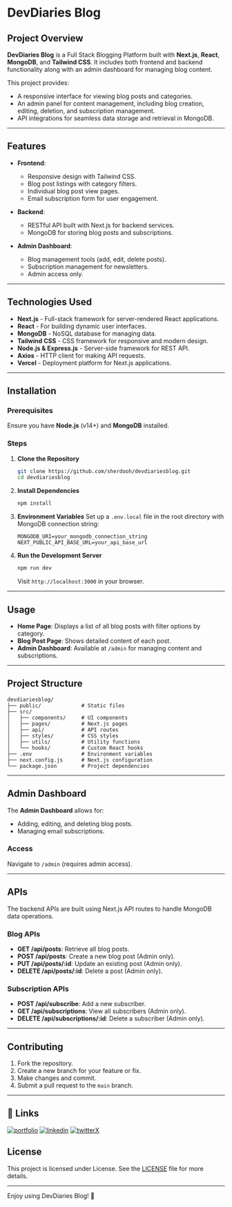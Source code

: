 
# DevDiaries Blog

## Project Overview

**DevDiaries Blog** is a Full Stack Blogging Platform built with **Next.js**, **React**, **MongoDB**, and **Tailwind CSS**. It includes both frontend and backend functionality along with an admin dashboard for managing blog content.

This project provides:
- A responsive interface for viewing blog posts and categories.
- An admin panel for content management, including blog creation, editing, deletion, and subscription management.
- API integrations for seamless data storage and retrieval in MongoDB.

---

## Features

- **Frontend**:
  - Responsive design with Tailwind CSS.
  - Blog post listings with category filters.
  - Individual blog post view pages.
  - Email subscription form for user engagement.

- **Backend**:
  - RESTful API built with Next.js for backend services.
  - MongoDB for storing blog posts and subscriptions.

- **Admin Dashboard**:
  - Blog management tools (add, edit, delete posts).
  - Subscription management for newsletters.
  - Admin access only.

---

## Technologies Used

- **Next.js** - Full-stack framework for server-rendered React applications.
- **React** - For building dynamic user interfaces.
- **MongoDB** - NoSQL database for managing data.
- **Tailwind CSS** - CSS framework for responsive and modern design.
- **Node.js & Express.js** - Server-side framework for REST API.
- **Axios** - HTTP client for making API requests.
- **Vercel** - Deployment platform for Next.js applications.

---

## Installation

### Prerequisites
Ensure you have **Node.js** (v14+) and **MongoDB** installed.

### Steps

1. **Clone the Repository**
   ```bash
   git clone https://github.com/sherdooh/devdiariesblog.git
   cd devdiariesblog
   ```

2. **Install Dependencies**
   ```bash
   npm install
   ```

3. **Environment Variables**
   Set up a `.env.local` file in the root directory with MongoDB connection string:
   ```plaintext
   MONGODB_URI=your_mongodb_connection_string
   NEXT_PUBLIC_API_BASE_URL=your_api_base_url
   ```

4. **Run the Development Server**
   ```bash
   npm run dev
   ```
   Visit `http://localhost:3000` in your browser.

---

## Usage

- **Home Page**: Displays a list of all blog posts with filter options by category.
- **Blog Post Page**: Shows detailed content of each post.
- **Admin Dashboard**: Available at `/admin` for managing content and subscriptions.

---

## Project Structure

```plaintext
devdiariesblog/
├── public/             # Static files
├── src/
│   ├── components/     # UI components
│   ├── pages/          # Next.js pages
│   ├── api/            # API routes
│   ├── styles/         # CSS styles
│   ├── utils/          # Utility functions
│   └── hooks/          # Custom React hooks
├── .env                # Environment variables
├── next.config.js      # Next.js configuration
└── package.json        # Project dependencies
```

---

## Admin Dashboard

The **Admin Dashboard** allows for:
- Adding, editing, and deleting blog posts.
- Managing email subscriptions.

### Access

Navigate to `/admin` (requires admin access).

---

## APIs

The backend APIs are built using Next.js API routes to handle MongoDB data operations.

### Blog APIs

- **GET /api/posts**: Retrieve all blog posts.
- **POST /api/posts**: Create a new blog post (Admin only).
- **PUT /api/posts/:id**: Update an existing post (Admin only).
- **DELETE /api/posts/:id**: Delete a post (Admin only).

### Subscription APIs

- **POST /api/subscribe**: Add a new subscriber.
- **GET /api/subscriptions**: View all subscribers (Admin only).
- **DELETE /api/subscriptions/:id**: Delete a subscriber (Admin only).

---

## Contributing

1. Fork the repository.
2. Create a new branch for your feature or fix.
3. Make changes and commit.
4. Submit a pull request to the `main` branch.

---

## 🔗 Links
[![portfolio](https://img.shields.io/badge/my_portfolio-000?style=for-the-badge&logo=ko-fi&logoColor=white)](https://my-portfolio-website-two-nu.vercel.app/)
[![linkedin](https://img.shields.io/badge/linkedin-0A66C2?style=for-the-badge&logo=linkedin&logoColor=white)](https://www.linkedin.com/in/shadrack-kiplangat-4282b9109//)
[![twitterX](https://img.shields.io/badge/twitter-1DA1F2?style=for-the-badge&logo=twitter&logoColor=white)](https://x.com/iamkopolo/)



## License

This project is licensed under License. See the [LICENSE](./LICENSE) file for more details.

---

Enjoy using DevDiaries Blog! 🎉
